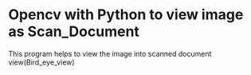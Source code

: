 # Opencv with Python to view image as Scan_Document
This program helps to view the image into scanned document view(Bird_eye_view)
